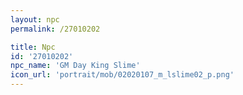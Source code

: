 ```yaml
---
layout: npc
permalink: /27010202

title: Npc
id: '27010202'
npc_name: 'GM Day King Slime'
icon_url: 'portrait/mob/02020107_m_lslime02_p.png'
---
```


